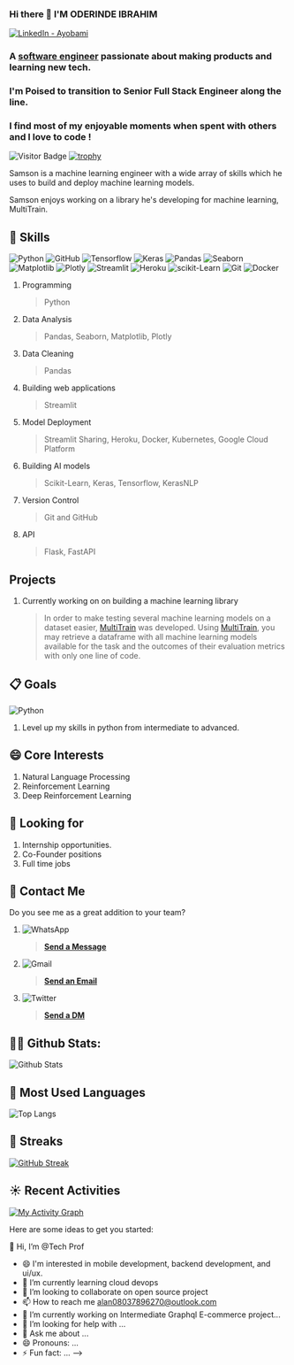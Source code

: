 <!-- - 👋 Hi, I’m @Tech Prof
- 😄 I'm interested in mobile development, backend development, and ui/ux.
- 🌱 I’m currently learning cloud devops
- 💞️ I’m looking to collaborate on open source project
- 📫 How to reach me alan08037896270@outlook.com
-->
<!---
TechProf/TechProf is a ✨ special ✨ repository because its `README.md` (this file) appears on your GitHub profile.
You can click the Preview link to take a look at your changes.
--->

### Hi there 👋 I'M ODERINDE IBRAHIM


<a target="_blank" href="https://www.linkedin.com/in/akandeayobami/">
   <img alt="LinkedIn - Ayobami" src="https://img.shields.io/badge/LinkedIn-0077B5.svg?&style=for-the-badge&logo=linkedin&logoColor=white" />
</a>


### A <a href="https://www.linkedin.com/in/akandeayobami/" target="_blank">software engineer</a> passionate about making products and learning new tech.

### I'm Poised to transition to **Senior Full Stack Engineer** along the line. 

### I find most of my enjoyable moments when spent with others and I love to code !

![Visitor Badge](https://komarev.com/ghpvc/?username=TechProff&color=red&style=plastic)
[![trophy](https://github-profile-trophy.vercel.app/?username=TechProff)](https://github.com/TechProff/github-profile-trophy)

Samson is a machine learning engineer with a wide array of skills which he uses to build and deploy machine learning models.

Samson enjoys working on a library he's developing for machine learning, MultiTrain.


## 🎉 Skills
![Python](https://img.shields.io/badge/-Python-black?style=plastic&logo=Python) 
![GitHub](https://img.shields.io/badge/-GitHub-black?style=plastic&logo=github)
![Tensorflow](https://img.shields.io/badge/-Tensorflow-white?style=plastic&logo=tensorflow)
![Keras](https://img.shields.io/badge/-Keras-white?style=plastic&logo=Keras&logoColor=red)
![Pandas](https://img.shields.io/badge/-Pandas-red?style=plastic&logo=pandas) 
![Seaborn](https://img.shields.io/badge/-Seaborn-lightgrey?style=plastic&logo=seaborn)
![Matplotlib](https://img.shields.io/badge/-Matplotlib-lightgrey?style=plastic&logo=matplotlib)
![Plotly](https://img.shields.io/badge/-Plotly-white?style=plastic&logo=plotly&logoColor=blue)
![Streamlit](https://img.shields.io/badge/-Streamlit-white?style=plastic&logo=Streamlit) 
![Heroku](https://img.shields.io/badge/-Heroku-purple?style=plastic&logo=heroku)
![scikit-Learn](https://img.shields.io/badge/-scikit--learn-%23F7931E.svg?style=plastic&logo=scikit-learn&logoColor=white)
![Git](https://img.shields.io/badge/-Git-F05032?style=plastic&logo=git&logoColor=white)
![Docker](https://img.shields.io/badge/-Docker-white?style=plastic&logo=docker&logoColor=white)

1. Programming
   > Python
2. Data Analysis
   > Pandas, Seaborn, Matplotlib, Plotly
3. Data Cleaning
   > Pandas
4. Building web applications
   > Streamlit
5. Model Deployment
   > Streamlit Sharing, Heroku, Docker, Kubernetes, Google Cloud Platform
6. Building AI models
   > Scikit-Learn, Keras, Tensorflow, KerasNLP
7. Version Control
   > Git and GitHub
8. API
   > Flask, FastAPI
## Projects
1. Currently working on on building a machine learning library
   > In order to make testing several machine learning models on a dataset easier, [MultiTrain](https://github.com/LOVE-DOCTOR/train-with-models) was developed. Using [MultiTrain](https://github.com/LOVE-DOCTOR/train-with-models), you may retrieve a dataframe with all machine learning models available for the task and the outcomes of their evaluation metrics with only one line of code.
 


## 📋 Goals
   ![Python](https://img.shields.io/badge/-Python-black?style=plastic&logo=Python)
1. Level up my skills in python from intermediate to advanced.


## 😄 Core Interests
1. Natural Language Processing
2. Reinforcement Learning
3. Deep Reinforcement Learning


## 🔎 Looking for
1. Internship opportunities.
2. Co-Founder positions
3. Full time jobs


## 📳 Contact Me
Do you see me as a great addition to your team?
1. ![WhatsApp](https://img.shields.io/badge/-WhatsApp-lightgrey?style=social&logo=whatsapp) 
   > [**Send a Message**](https://wa.me/2349070766308)
2. ![Gmail](https://img.shields.io/badge/-Gmail-white?style=social&logo=gmail)
   > <a href="mailto:tunexo885@gmail.com">**Send an Email**</a>
3. ![Twitter](https://img.shields.io/badge/-Twitter-white?style=social&logo=twitter)
   > [**Send a DM**](https://twitter.com/samsonshittu51?t=4KRVUYE4kdjvDb-pbQN_rQ&s=09)
     
## 👨‍💻 Github Stats:
![Github Stats](https://github-readme-stats.vercel.app/api?username=LOVE-DOCTOR&count_private=true&show_icons=true&include_all_commits=true)

## 📖 Most Used Languages
![Top Langs](https://github-readme-stats.vercel.app/api/top-langs/?username=LOVE-DOCTOR&hide=TeX&layout=compact)

## 🌠 Streaks
[![GitHub Streak](https://github-readme-streak-stats.herokuapp.com/?user=LOVE-DOCTOR&theme=dark)](https://git.io/streak-stats)

## ☀️ Recent Activities
[![My Activity Graph](https://activity-graph.herokuapp.com/graph?username=LOVE-DOCTOR&theme=github)](https://github.com/LOVE-DOCTOR/github-readme-activity-graph)


Here are some ideas to get you started:

👋 Hi, I’m @Tech Prof
- 😄 I'm interested in mobile development, backend development, and ui/ux.
- 🌱 I’m currently learning cloud devops
- 💞️ I’m looking to collaborate on open source project
- 📫 How to reach me alan08037896270@outlook.com
- 🔭 I’m currently working on Intermediate Graphql E-commerce project...
- 🤔 I’m looking for help with ...
- 💬 Ask me about ...
- 😄 Pronouns: ...
- ⚡ Fun fact: ...
-->
